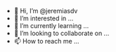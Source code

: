- 👋 Hi, I’m @jeremiasdv
- 👀 I’m interested in ...
- 🌱 I’m currently learning ...
- 💞️ I’m looking to collaborate on ...
- 📫 How to reach me ...

<!---
jeremiasdv/jeremiasdv is a ✨ special ✨ repository because its `README.md` (this file) appears on your GitHub profile.
You can click the Preview link to take a look at your changes.
--->
